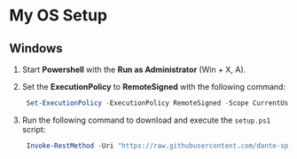 # My OS Setup

## Windows

1. Start **Powershell** with the **Run as Administrator** (Win + X, A).
2. Set the **ExecutionPolicy** to **RemoteSigned** with the following command:

   ```powershell
    Set-ExecutionPolicy -ExecutionPolicy RemoteSigned -Scope CurrentUser
   ```

3. Run the following command to download and execute the `setup.ps1` script:

   ```powershell
    Invoke-RestMethod -Uri "https://raw.githubusercontent.com/dante-sparras/os-setup/main/windows/setup.ps1" | Invoke-Expression
   ```
